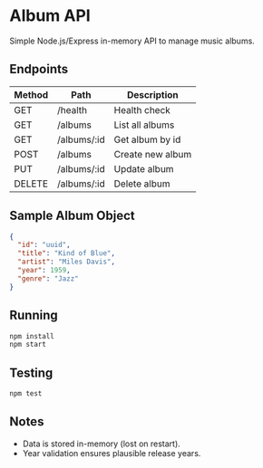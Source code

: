 # Album API

Simple Node.js/Express in-memory API to manage music albums.

## Endpoints

| Method | Path | Description |
|--------|------|-------------|
| GET | /health | Health check |
| GET | /albums | List all albums |
| GET | /albums/:id | Get album by id |
| POST | /albums | Create new album |
| PUT | /albums/:id | Update album |
| DELETE | /albums/:id | Delete album |

## Sample Album Object
```json
{
  "id": "uuid",
  "title": "Kind of Blue",
  "artist": "Miles Davis",
  "year": 1959,
  "genre": "Jazz"
}
```

## Running
```bash
npm install
npm start
```

## Testing
```bash
npm test
```

## Notes
- Data is stored in-memory (lost on restart).
- Year validation ensures plausible release years.

